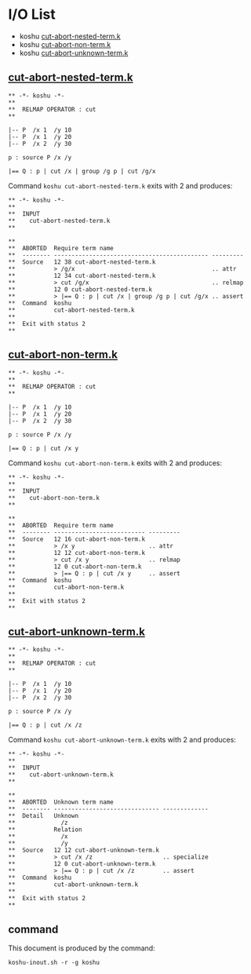 # I/O List

- koshu [cut-abort-nested-term.k](#cut-abort-nested-termk)
- koshu [cut-abort-non-term.k](#cut-abort-non-termk)
- koshu [cut-abort-unknown-term.k](#cut-abort-unknown-termk)



## [cut-abort-nested-term.k](cut-abort-nested-term.k)

```
** -*- koshu -*-
**
**  RELMAP OPERATOR : cut
**

|-- P  /x 1  /y 10
|-- P  /x 1  /y 20
|-- P  /x 2  /y 30

p : source P /x /y

|== Q : p | cut /x | group /g p | cut /g/x
```

Command `koshu cut-abort-nested-term.k` exits with 2 and produces:

```
** -*- koshu -*-
**
**  INPUT
**    cut-abort-nested-term.k
**

**
**  ABORTED  Require term name
**  -------- -------------------------------------------- ---------
**  Source   12 38 cut-abort-nested-term.k
**           > /g/x                                       .. attr
**           12 34 cut-abort-nested-term.k
**           > cut /g/x                                   .. relmap
**           12 0 cut-abort-nested-term.k
**           > |== Q : p | cut /x | group /g p | cut /g/x .. assert
**  Command  koshu
**           cut-abort-nested-term.k
**
**  Exit with status 2
**
```



## [cut-abort-non-term.k](cut-abort-non-term.k)

```
** -*- koshu -*-
**
**  RELMAP OPERATOR : cut
**

|-- P  /x 1  /y 10
|-- P  /x 1  /y 20
|-- P  /x 2  /y 30

p : source P /x /y

|== Q : p | cut /x y
```

Command `koshu cut-abort-non-term.k` exits with 2 and produces:

```
** -*- koshu -*-
**
**  INPUT
**    cut-abort-non-term.k
**

**
**  ABORTED  Require term name
**  -------- -------------------------- ---------
**  Source   12 16 cut-abort-non-term.k
**           > /x y                     .. attr
**           12 12 cut-abort-non-term.k
**           > cut /x y                 .. relmap
**           12 0 cut-abort-non-term.k
**           > |== Q : p | cut /x y     .. assert
**  Command  koshu
**           cut-abort-non-term.k
**
**  Exit with status 2
**
```



## [cut-abort-unknown-term.k](cut-abort-unknown-term.k)

```
** -*- koshu -*-
**
**  RELMAP OPERATOR : cut
**

|-- P  /x 1  /y 10
|-- P  /x 1  /y 20
|-- P  /x 2  /y 30

p : source P /x /y

|== Q : p | cut /x /z
```

Command `koshu cut-abort-unknown-term.k` exits with 2 and produces:

```
** -*- koshu -*-
**
**  INPUT
**    cut-abort-unknown-term.k
**

**
**  ABORTED  Unknown term name
**  -------- ------------------------------ -------------
**  Detail   Unknown
**             /z
**           Relation
**             /x
**             /y
**  Source   12 12 cut-abort-unknown-term.k
**           > cut /x /z                    .. specialize
**           12 0 cut-abort-unknown-term.k
**           > |== Q : p | cut /x /z        .. assert
**  Command  koshu
**           cut-abort-unknown-term.k
**
**  Exit with status 2
**
```



## command

This document is produced by the command:

```
koshu-inout.sh -r -g koshu
```
